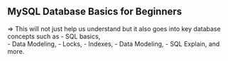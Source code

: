 ## MySQL Database Basics for Beginners

=> This will not just help us understand but it also goes into key database concepts such as
    - SQL basics,  
    - Data Modeling, 
    - Locks, 
    - Indexes, 
    - Data Modeling, 
    - SQL Explain, and more.

